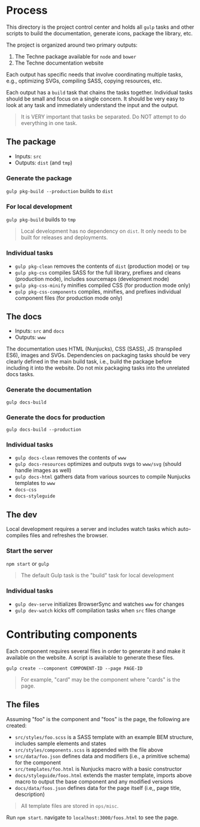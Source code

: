 # Process
This directory is the project control center and holds all `gulp` tasks and other scripts to build the documentation, generate icons, package the library, etc.

The project is organized around two primary outputs:
1. The Techne package available for `node` and `bower`
2. The Techne documentation website

Each output has specific needs that involve coordinating multiple tasks, e.g., optimizing SVGs, compiling SASS, copying resources, etc.

Each output has a `build` task that chains the tasks together. Individual tasks should be small and focus on a single concern. It should be very easy to look at any task and immediately understand the input and the output.

> It is VERY important that tasks be separated. Do NOT attempt to do everything in one task.

## The package
* Inputs: `src`
* Outputs: `dist` (and `tmp`)

### Generate the package
`gulp pkg-build --production` builds to `dist`

### For local development
`gulp pkg-build` builds to `tmp`

> Local development has no dependency on `dist`. It only needs to be built for releases and deployments.

### Individual tasks
* `gulp pkg-clean` removes the contents of `dist` (production mode) or `tmp`
* `gulp pkg-css` compiles SASS for the full library, prefixes and cleans (production mode), includes sourcemaps (development mode)
* `gulp pkg-css-minify` minifies compiled CSS (for production mode only)
* `gulp pkg-css-components` compiles, minifies, and prefixes individual component files (for production mode only)


## The docs
* Inputs: `src` and `docs`
* Outputs: `www`

The documentation uses HTML (Nunjucks), CSS (SASS), JS (transpiled ES6), images and SVGs. Dependencies on packaging tasks should be very clearly defined in the main build task, i.e., build the package before including it into the website. Do not mix packaging tasks into the unrelated docs tasks.

### Generate the documentation
`gulp docs-build`

### Generate the docs for production
`gulp docs-build --production`

### Individual tasks
* `gulp docs-clean` removes the contents of `www`
* `gulp docs-resources` optimizes and outputs svgs to `www/svg` (should handle images as well)
* `gulp docs-html` gathers data from various sources to compile Nunjucks templates to `www`
* `docs-css`
* `docs-styleguide`


## The dev
Local development requires a server and includes watch tasks which auto-compiles files and refreshes the browser.

### Start the server
`npm start` or `gulp`

> The default Gulp task is the "build" task for local development

### Individual tasks
* `gulp dev-serve` initializes BrowserSync and watches `www` for changes
* `gulp dev-watch` kicks off compilation tasks when `src` files change


# Contributing components
Each component requires several files in order to generate it and make it available on the website. A script is available to generate these files.

`gulp create --component COMPONENT-ID --page PAGE-ID`

> For example, "card" may be the component where "cards" is the page.

## The files
Assuming "foo" is the component and "foos" is the page, the following are created:
* `src/styles/foo.scss` is a SASS template with an example BEM structure, includes sample elements and states
* `src/styles/components.scss` is appended with the file above
* `src/data/foo.json` defines data and modifiers (i.e., a primitive schema) for the component
* `src/templates/foo.html` is Nunjucks macro with a basic constructor
* `docs/styleguide/foos.html` extends the master template, imports above macro to output the base component and any modified versions
* `docs/data/foos.json` defines data for the page itself (i.e,, page title, description)

> All template files are stored in `ops/misc`.

Run `npm start`. navigate to `localhost:3000/foos.html` to see the page.

